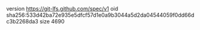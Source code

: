 version https://git-lfs.github.com/spec/v1
oid sha256:533d42ba72e935e5dfcf57d1e0a9b3044a5d2da04544059f0dd66dc3b2268da3
size 4690
